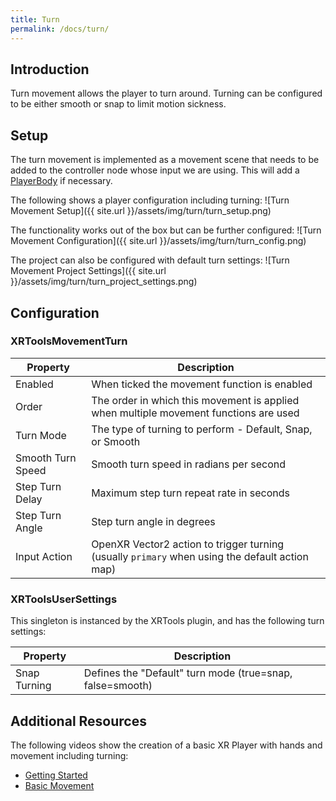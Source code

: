 ```yaml
---
title: Turn
permalink: /docs/turn/
---
```



## Introduction
Turn movement allows the player to turn around. Turning can be configured to be
either smooth or snap to limit motion sickness.

## Setup
The turn movement is implemented as a movement scene that needs to be added
to the controller node whose input we are using. This will add a [PlayerBody](https://godotvr.github.io/godot-xr-tools/docs/player_body/) if
necessary.

The following shows a player configuration including turning:
![Turn Movement Setup]({{ site.url }}/assets/img/turn/turn_setup.png)

The functionality works out of the box but can be further configured:
![Turn Movement Configuration]({{ site.url }}/assets/img/turn/turn_config.png)

The project can also be configured with default turn settings:
![Turn Movement Project Settings]({{ site.url }}/assets/img/turn/turn_project_settings.png)


## Configuration

### XRToolsMovementTurn

| Property | Description |
| ---- | ------------ |
| Enabled            | When ticked the movement function is enabled |
| Order              | The order in which this movement is applied when multiple movement functions are used |
| Turn Mode          | The type of turning to perform - Default, Snap, or Smooth |
| Smooth Turn Speed  | Smooth turn speed in radians per second |
| Step Turn Delay    | Maximum step turn repeat rate in seconds |
| Step Turn Angle    | Step turn angle in degrees |
| Input Action       | OpenXR Vector2 action to trigger turning (usually `primary` when using the default action map) |

### XRToolsUserSettings

This singleton is instanced by the XRTools plugin, and has the following turn settings:

| Property | Description |
| ---- | ------------ |
| Snap Turning | Defines the "Default" turn mode (true=snap, false=smooth) |


## Additional Resources

The following videos show the creation of a basic XR Player with hands and movement including turning:
* [Getting Started](https://youtu.be/VrpySdMcdyw)
* [Basic Movement](https://youtu.be/29qlCRw2TpE)
